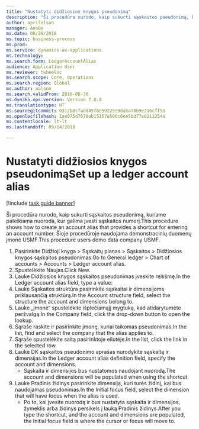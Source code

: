 ```yaml
--- 
title: "Nustatyti didžiosios knygos pseudonimą"
description: "Ši procedūra nurodo, kaip sukurti sąskaitos pseudonimą, kuriame pateikiama nuoroda, kur galima įvesti sąskaitos numerį."
author: aprilolson
manager: AnnBe
ms.date: 08/29/2018
ms.topic: business-process
ms.prod: 
ms.service: dynamics-ax-applications
ms.technology: 
ms.search.form: LedgerAccountAlias
audience: Application User
ms.reviewer: twheeloc
ms.search.scope: Core, Operations
ms.search.region: Global
ms.author: aolson
ms.search.validFrom: 2016-06-30
ms.dyn365.ops.version: Version 7.0.0
ms.translationtype: HT
ms.sourcegitcommit: 0312b8cfadd45f8e59225e9daba78b9e216cff51
ms.openlocfilehash: 1ae075d7678ab15157a500c6ee5bd77e8211254a
ms.contentlocale: lt-lt
ms.lasthandoff: 09/14/2018

---
```

# <a name="set-up-a-ledger-account-alias"></a><span data-ttu-id="85b19-103">Nustatyti didžiosios knygos pseudonimą</span><span class="sxs-lookup"><span data-stu-id="85b19-103">Set up a ledger account alias</span></span>

[!include [task guide banner](../../includes/task-guide-banner.md)]

<span data-ttu-id="85b19-104">Ši procedūra nurodo, kaip sukurti sąskaitos pseudonimą, kuriame pateikiama nuoroda, kur galima įvesti sąskaitos numerį.</span><span class="sxs-lookup"><span data-stu-id="85b19-104">This procedure shows how to create an account alias that provides a shortcut for entering an account number.</span></span> <span data-ttu-id="85b19-105">Šioje procedūroje naudojama demonstracinių duomenų įmonė USMF.</span><span class="sxs-lookup"><span data-stu-id="85b19-105">This procedure users demo data company USMF.</span></span>

1. <span data-ttu-id="85b19-106">Pasirinkite Didžioji knyga > Sąskaitų planas > Sąskaitos > Didžiosios knygos sąskaitos pseudonimas.</span><span class="sxs-lookup"><span data-stu-id="85b19-106">Go to General ledger > Chart of accounts > Accounts > Ledger account alias.</span></span>
2. <span data-ttu-id="85b19-107">Spustelėkite Naujas.</span><span class="sxs-lookup"><span data-stu-id="85b19-107">Click New.</span></span>
3. <span data-ttu-id="85b19-108">Lauke Didžiosios knygos sąskaitos pseudonimas įveskite reikšmę.</span><span class="sxs-lookup"><span data-stu-id="85b19-108">In the Ledger account alias field, type a value.</span></span>
4. <span data-ttu-id="85b19-109">Lauke Sąskaitos struktūra pasirinkite sąskaitai ir dimensijoms priklausančią struktūrą.</span><span class="sxs-lookup"><span data-stu-id="85b19-109">In the Account structure field, select the structure the account and dimensions belong to.</span></span>
5. <span data-ttu-id="85b19-110">Lauke „Įmonė“ spustelėkite išplečiamąjį mygtuką, kad atidarytumėte peržvalgą.</span><span class="sxs-lookup"><span data-stu-id="85b19-110">In the Company field, click the drop-down button to open the lookup.</span></span>
6. <span data-ttu-id="85b19-111">Sąraše raskite ir pasirinkite įmonę, kuriai taikomas pseudonimas.</span><span class="sxs-lookup"><span data-stu-id="85b19-111">In the list, find and select the company that the alias applies to.</span></span>
7. <span data-ttu-id="85b19-112">Sąraše spustelėkite saitą pasirinktoje eilutėje.</span><span class="sxs-lookup"><span data-stu-id="85b19-112">In the list, click the link in the selected row.</span></span>
8. <span data-ttu-id="85b19-113">Lauke DK sąskaitos pseudonimo aprašas nurodykite sąskaitą ir dimensijas.</span><span class="sxs-lookup"><span data-stu-id="85b19-113">In the Ledger account alias definition field, specify the account and dimensions.</span></span>
    * <span data-ttu-id="85b19-114">Sąskaita ir dimensijos bus nustatomos naudojant nuorodą.</span><span class="sxs-lookup"><span data-stu-id="85b19-114">The account and dimensions will be populated when using the shortcut.</span></span>  
9. <span data-ttu-id="85b19-115">Lauke Pradinis židinys pasirinkite dimensiją, kuri turės židinį, kai bus naudojamas pseudonimas.</span><span class="sxs-lookup"><span data-stu-id="85b19-115">In the Initial focus field, select the dimension that will have focus when the alias is used.</span></span>
    * <span data-ttu-id="85b19-116">Po to, kai įvesite nuorodą ir bus nustatyta sąskaita ir dimensijos, žymeklis arba židinys persikels į lauką Pradinis židinys.</span><span class="sxs-lookup"><span data-stu-id="85b19-116">After you type the shortcut, and the account and dimensions are populated, the Initial focus field is where the cursor or focus will move to.</span></span>  


